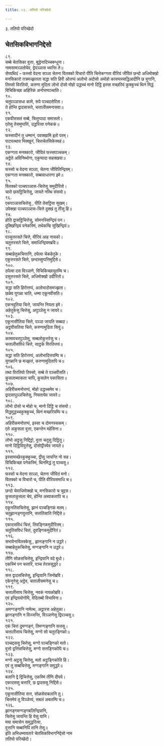 ```yaml
---
title: ०३. ततियो परिच्छेदो

---
```

३. ततियो परिच्छेदो  


## चेतसिकविभागनिद्देसो

८९.  
सब्बे चेतसिका वुत्ता, बुद्धेनादिच्‍चबन्धुना।  
नामसामञ्‍ञतोयेव, द्वेपञ्‍ञास भवन्ति ते॥  
सेय्यथिदं – फस्सो वेदना सञ्‍ञा चेतना वितक्‍को विचारो पीति चित्तेकग्गता वीरियं जीवितं छन्दो अधिमोक्खो मनसिकारो तत्रमज्झत्तता सद्धा सति हिरी ओत्तप्पं अलोभो अदोसो अमोहो कायप्पस्सद्धिआदीनि छ युगानि, तिस्सो विरतियो, करुणा मुदिता लोभो दोसो मोहो उद्धच्‍चं मानो दिट्ठि इस्सा मच्छरियं कुक्‍कुच्‍चं थिनं मिद्धं विचिकिच्छा अहिरिकं अनोत्तप्पञ्‍चाति।  
९०.  
चतुपञ्‍ञासधा कामे, रूपे पञ्‍चदसेरिता।  
ते होन्ति द्वादसारूपे, चत्तालीसमनासवा॥  
९१.  
एकवीससतं सब्बे, चित्तुप्पादा समासतो।  
एतेसु तेसमुप्पत्तिं, उद्धरित्वा पनेककं॥  
९२.  
फस्सादीनं तु धम्मानं, पवक्खामि इतो परम्।  
पाटवत्थाय भिक्खूनं, चित्तचेतसिकेस्वहं॥  
९३.  
एकग्गता मनक्‍कारो, जीवितं फस्सपञ्‍चकम्।  
अट्ठेते अविनिब्भोगा, एकुप्पादा सहक्खया॥  
९४.  
फस्सो च वेदना सञ्‍ञा, चेतना जीवितिन्द्रियम्।  
एकग्गता मनक्‍कारो, सब्बसाधारणा इमे॥  
९५.  
वितक्‍को पञ्‍चपञ्‍ञास-चित्तेसु समुदीरितो।  
चारो छसट्ठिचित्तेसु, जायते नत्थि संसयो॥  
९६.  
एकपञ्‍ञासचित्तेसु , पीति तेसट्ठिया सुखम्।  
उपेक्खा पञ्‍चपञ्‍ञास-चित्ते दुक्खं तु तीसु हि॥  
९७.  
होति द्वासट्ठिचित्तेसु, सोमनस्सिन्द्रियं पन।  
दुक्खिन्द्रियं पनेकस्मिं, तथेकम्हि सुखिन्द्रियं॥  
९८.  
पञ्‍चुत्तरसते चित्ते, वीरियं आह नायको।  
चतुत्तरसते चित्ते, समाधिन्द्रियमब्रवि॥  
९९.  
सब्बाहेतुकचित्तानि, ठपेत्वा चेकहेतुके।  
एकुत्तरसते चित्ते, छन्दस्सुप्पत्तिमुद्दिसे॥  
१००.  
ठपेत्वा दस विञ्‍ञाणे, विचिकिच्छायुतम्पि च।  
दसुत्तरसते चित्ते, अधिमोक्खो उदीरितो॥  
१०१.  
सद्धा सति हिरोत्तप्पं, अलोभादोसमज्झता।  
छळेव युगळा चाति, धम्मा एकूनवीसति॥  
१०२.  
एकनवुतिया चित्ते, जायन्ति नियता इमे।  
अहेतुकेसु चित्तेसु, अपुञ्‍ञेसु न जायरे॥  
१०३.  
एकूनासीतिया चित्ते, पञ्‍ञा जायति सब्बदा।  
अट्ठवीसतिया चित्ते, करुणामुदिता सियुं॥  
१०४.  
कामावचरपुञ्‍ञेसु, सब्बलोकुत्तरेसु च।  
चत्तालीसविधे चित्ते, साट्ठके विरतित्तयं॥  
१०५.  
सद्धा सति हिरोत्तप्पं, अलोभादित्तयम्पि च।  
युगळानि छ मज्झत्तं, करुणामुदितापि च॥  
१०६.  
तथा विरतियो तिस्सो, सब्बे ते पञ्‍चवीसति।  
कुसलाब्याकता चापि, कुसलेन पकासिता॥  
१०७.  
अहिरीकमनोत्तप्पं, मोहो उद्धच्‍चमेव च।  
द्वादसापुञ्‍ञचित्तेसु, नियतायेव जायरे॥  
१०८.  
लोभो दोसो च मोहो च, मानो दिट्ठि च संसयो।  
मिद्धमुद्धच्‍चकुक्‍कुच्‍चं, थिनं मच्छरियम्पि च॥  
१०९.  
अहिरीकमनोत्तप्पं, इस्सा च दोमनस्सकम्।  
एते अकुसला वुत्ता, एकन्तेन महेसिना॥  
११०.  
लोभो अट्ठसु निद्दिट्ठो, वुत्ता चतूसु दिट्ठितु।  
मानो दिट्ठिवियुत्तेसु, दोसोद्वीस्वेव जायते॥  
१११.  
इस्सामच्छेरकुक्‍कुच्‍चा, द्वीसु जायन्ति नो सह।  
विचिकिच्छा पनेकस्मिं, थिनमिद्धं तु पञ्‍चसु॥  
११२.  
फस्सो च वेदना सञ्‍ञा, चेतना जीवितं मनो।  
वितक्‍को च विचारो च, पीति वीरियसमाधि च॥  
११३.  
छन्दो चेवाधिमोक्खो च, मनसिकारो च चुद्दस।  
कुसलाकुसला चेव, होन्ति अब्याकतापि च॥  
११४.  
एकूनतिंसचित्तेसु, झानं पञ्‍चङ्गिकं मतम्।  
चतुझानङ्गयुत्तानि, सत्ततिंसाति निद्दिसे॥  
११५.  
एकादसविधं चित्तं, तिवङ्गिकमुदीरितम्।  
चतुतिंसविधं चित्तं, दुवङ्गिकमुदीरितं॥  
११६.  
सभावेनावितक्‍केसु , झानङ्गानि न उद्धरे।  
सब्बाहेतुकचित्तेसु, मग्गङ्गानि न उद्धरे॥  
११७.  
तीणि सोळसचित्तेसु, इन्द्रियानि वदे बुधो।  
एकस्मिं पन चत्तारि, पञ्‍च तेरससुद्धरे॥  
११८.  
सत्त द्वादसचित्तेसु, इन्द्रियानि जिनोब्रवि।  
एकेनूनेसु अट्ठेव, चत्तालीसमनेसु च॥  
११९.  
चत्तालीसाय चित्तेसु, नवकं नायकोब्रवि।  
एवं इन्द्रिययोगोपि, वेदितब्बो विभाविना॥  
१२०.  
अमग्गङ्गानि नामेत्थ, अट्ठारस अहेतुका।  
झानङ्गानि न विज्‍जन्ति, विञ्‍ञाणेसु द्विपञ्‍चसु॥  
१२१.  
एकं चित्तं दुमग्गङ्गं, तिमग्गङ्गानि सत्तसु।  
चत्तालीसाय चित्तेसु, मग्गो सो चतुरङ्गिको॥  
१२२.  
पञ्‍चद्दससु चित्तेसु, मग्गो पञ्‍चङ्गिको मतो।  
वुत्तो द्वत्तिंसचित्तेसु, मग्गो सत्तङ्गिकोपि च॥  
१२३.  
मग्गो अट्ठसु चित्तेसु, मतो अट्ठङ्गिकोति हि।  
एवं तु सब्बचित्तेसु, मग्गङ्गानि समुद्धरे॥  
१२४.  
बलानि द्वे द्विचित्तेसु, एकस्मिं तीणि दीपये।  
एकादससु चत्तारि, छ द्वादससु निद्दिसे॥  
१२५.  
एकूनासीतिया सत्त, सोळसेवाबलानि तु।  
चित्तमेवं तु विञ्‍ञेय्यं, सबलं अबलम्पि च॥  
१२६.  
झानङ्गमग्गङ्गबलिन्द्रियानि,  
चित्तेसु जायन्ति हि येसु यानि।  
मया समासेन समुद्धरित्वा,  
वुत्तानि सब्बानिपि तानि तेसु॥  
इति अभिधम्मावतारे चेतसिकविभागनिद्देसो नाम  
ततियो परिच्छेदो।  